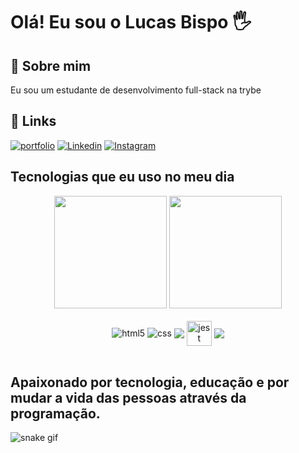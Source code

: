 #  Olá! Eu sou o Lucas Bispo 🖐


## 🚀 Sobre mim
Eu sou um estudante de  desenvolvimento full-stack na trybe




## 🔗 Links
[![portfolio](https://img.shields.io/badge/my_portfolio-000?style=for-the-badge&logo=ko-fi&logoColor=white)](https://vigorous-curie-67a43a.netlify.app/)
[![Linkedin](https://img.shields.io/badge/LinkedIn-0077B5?style=for-the-badge&logo=linkedin&logoColor=white)](https://www.linkedin.com/in/lucas-bispo-menezes)
[![Instagram](https://img.shields.io/badge/Instagram-E4405F?style=for-the-badge&logo=instagram&logoColor=white)](https://www.instagram.com/flaco0x01/)

## Tecnologias que eu uso no meu dia

<div align="center" display="inline">
  <img height="180em" src="https://github-readme-stats.vercel.app/api?username=LucasbispoMenezes&show_icons=true&theme=cobalt&include_all_commits=true&count_private=true"/>
  <img height="180em" src="https://github-readme-stats.vercel.app/api/top-langs/?username=LucasbispoMenezes&layout=compact&langs_count=7&theme=cobalt"/>
</div><br>

<div style="display: inline_block" align="center">
  <img align="center" alt="html5" src="https://img.shields.io/badge/HTML5-E34F26?style=for-the-badge&logo=html5&logoColor=white" />
  <img align="center" alt="css" src="https://img.shields.io/badge/CSS3-1572B6?style=for-the-badge&logo=css3&logoColor=white" />
  <img align="center" src="https://img.shields.io/badge/JavaScript-F7DF1E?style=for-the-badge&logo=javascript&logoColor=black">
  <img align="center" alt= "jest" heigth="30" width="40" src="https://cdn.jsdelivr.net/gh/devicons/devicon/icons/jest/jest-plain.svg" />
  <img align="center" src="https://img.shields.io/badge/Ubuntu-E95420?style=for-the-badge&logo=ubuntu&logoColor=white">
</div><br/>

## Apaixonado por tecnologia, educação e por mudar a vida das pessoas através da programação.

![snake gif](https://github.com/LucasBispoMenezes/LucasBispoMenezes/blob/output/github-contribution-grid-snake.svg)
